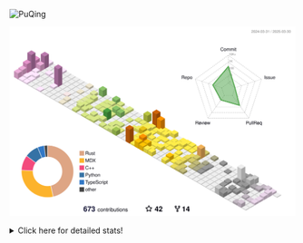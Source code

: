![PuQing](https://user-images.githubusercontent.com/27223114/171565019-9a56fae6-b08b-421f-99db-7e830da42371.png)

![](./profile-3d-contrib/profile-season-animate.svg)

<details>
<summary>Click here for detailed stats!</summary>

<!--START_SECTION:waka-->
![Lines of code](https://img.shields.io/badge/From%20Hello%20World%20I%27ve%20Written-2.1%20million%20lines%20of%20code-blue)

**🐱 My GitHub Data** 

> 📦 439.9 kB Used in GitHub's Storage 
 > 
> 🏆 122 Contributions in the Year 2025
 > 
> 🚫 Not Opted to Hire
 > 
> 📜 45 Public Repositories 
 > 
> 🔑 33 Private Repositories 
 > 
**I'm an Early 🐤** 

```text
🌞 Morning                669 commits         ██░░░░░░░░░░░░░░░░░░░░░░░   07.39 % 
🌆 Daytime                4026 commits        ███████████░░░░░░░░░░░░░░   44.50 % 
🌃 Evening                2138 commits        ██████░░░░░░░░░░░░░░░░░░░   23.63 % 
🌙 Night                  2214 commits        ██████░░░░░░░░░░░░░░░░░░░   24.47 % 
```


📊 **This Week I Spent My Time On** 

```text
💬 Programming Languages: 
Other                    9 hrs 19 mins       ██████░░░░░░░░░░░░░░░░░░░   23.28 % 
CLI                      5 hrs 43 mins       ████░░░░░░░░░░░░░░░░░░░░░   14.32 % 
TeX                      3 hrs 38 mins       ██░░░░░░░░░░░░░░░░░░░░░░░   09.10 % 
Io                       2 hrs 46 mins       ██░░░░░░░░░░░░░░░░░░░░░░░   06.91 % 
Python                   2 hrs 45 mins       ██░░░░░░░░░░░░░░░░░░░░░░░   06.90 % 

🔥 Editors: 
Arc                      19 hrs 49 mins      ████████████░░░░░░░░░░░░░   49.53 % 
VS Code                  9 hrs 49 mins       ██████░░░░░░░░░░░░░░░░░░░   24.56 % 
Ghostty                  5 hrs 43 mins       ████░░░░░░░░░░░░░░░░░░░░░   14.32 % 
Telegram                 2 hrs 14 mins       █░░░░░░░░░░░░░░░░░░░░░░░░   05.59 % 
NetEaseMusic             1 hr 16 mins        █░░░░░░░░░░░░░░░░░░░░░░░░   03.19 % 

💻 Operating System: 
Mac                      33 hrs 53 mins      █████████████████████░░░░   84.67 % 
WSL                      4 hrs 12 mins       ███░░░░░░░░░░░░░░░░░░░░░░   10.49 % 
Linux                    1 hr 56 mins        █░░░░░░░░░░░░░░░░░░░░░░░░   04.84 % 
```


<!--END_SECTION:waka-->
</details>
